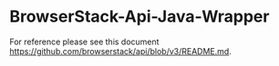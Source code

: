 BrowserStack-Api-Java-Wrapper
=============================

For reference please see this document https://github.com/browserstack/api/blob/v3/README.md.
